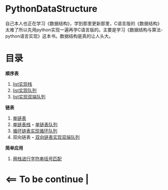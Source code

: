# PythonDataStructure
自己本人也正在学习《数据结构》，学到那里更新那里，C语言版的《数据结构》太难了所以先用python实现一遍再学C语言版的。主要是学习《数据结构与算法-python语言实现》这本书。数据结构是真的让人头大。
# 目录
**顺序表** 
1. [list实现栈](https://github.com/unlili/PythonDataStructure/blob/master/stack.py) 
2. [list实现队列](https://github.com/unlili/PythonDataStructure/blob/master/ArrayQueue.py)
3. [list实现双端队列](https://github.com/unlili/PythonDataStructure/blob/master/double_queue.py)

**链表** 

1. [单链表](https://github.com/unlili/PythonDataStructure/blob/master/SingleLinkedList.py)
2. [单链表栈](https://github.com/unlili/PythonDataStructure/blob/master/LinkedStack.py) **-** [单链表队列](https://github.com/unlili/PythonDataStructure/blob/master/linkedQueue.py)
3. [循环链表实现循环队列](https://github.com/unlili/PythonDataStructure/blob/master/CircularQueue.py)
4. 双向链表 **-** [双向链表实现双端队列](https://github.com/unlili/PythonDataStructure/blob/master/LinkedDeque.py)

**简单应用**
1. [用栈进行字符串括号匹配](https://github.com/unlili/PythonDataStructure/blob/master/stack_test.py)

# <== To be continue |


